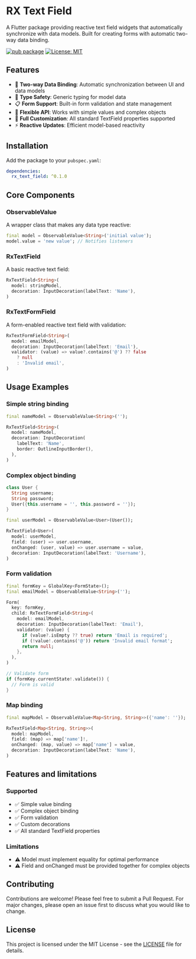 # RX Text Field

A Flutter package providing reactive text field widgets that automatically synchronize with data models. Built for creating forms with automatic two-way data binding.

[![pub package](https://img.shields.io/pub/v/rx_text_field.svg)](https://pub.dev/packages/rx_text_field)
[![License: MIT](https://img.shields.io/badge/License-MIT-yellow.svg)](https://opensource.org/licenses/MIT)

## Features

- 🔄 **Two-way Data Binding**: Automatic synchronization between UI and data models <br />
- 🎯 **Type Safety**: Generic typing for model data  <br />
- 📋 **Form Support**: Built-in form validation and state management <br />
- 🔧 **Flexible API**: Works with simple values and complex objects <br />
- 🎨 **Full Customization**: All standard TextField properties supported <br />
- ⚡ **Reactive Updates**: Efficient model-based reactivity <br />

## Installation

Add the package to your `pubspec.yaml`:

```yaml
dependencies:
  rx_text_field: ^0.1.0
```

## Core Components

### ObservableValue<T>

A wrapper class that makes any data type reactive:

```dart
final model = ObservableValue<String>('initial value');
model.value = 'new value'; // Notifies listeners
```

### RxTextField<T>

A basic reactive text field:

```dart
RxTextField<String>(
  model: stringModel,
  decoration: InputDecoration(labelText: 'Name'),
)
```

### RxTextFormField<T>

A form-enabled reactive text field with validation:

```dart
RxTextFormField<String>(
  model: emailModel,
  decoration: InputDecoration(labelText: 'Email'),
  validator: (value) => value?.contains('@') ?? false 
    ? null 
    : 'Invalid email',
)
```

## Usage Examples

### Simple string binding

```dart
final nameModel = ObservableValue<String>('');

RxTextField<String>(
  model: nameModel,
  decoration: InputDecoration(
    labelText: 'Name',
    border: OutlineInputBorder(),
  ),
)
```

### Complex object binding

```dart
class User {
  String username;
  String password;
  User({this.username = '', this.password = ''});
}

final userModel = ObservableValue<User>(User());

RxTextField<User>(
  model: userModel,
  field: (user) => user.username,
  onChanged: (user, value) => user.username = value,
  decoration: InputDecoration(labelText: 'Username'),
)
```

### Form validation

```dart
final formKey = GlobalKey<FormState>();
final emailModel = ObservableValue<String>('');

Form(
  key: formKey,
  child: RxTextFormField<String>(
    model: emailModel,
    decoration: InputDecoration(labelText: 'Email'),
    validator: (value) {
      if (value?.isEmpty ?? true) return 'Email is required';
      if (!value!.contains('@')) return 'Invalid email format';
      return null;
    },
  ),
)

// Validate form
if (formKey.currentState!.validate()) {
  // Form is valid
}
```

### Map binding

```dart
final mapModel = ObservableValue<Map<String, String>>({'name': ''});

RxTextField<Map<String, String>>(
  model: mapModel,
  field: (map) => map['name']!,
  onChanged: (map, value) => map['name'] = value,
  decoration: InputDecoration(labelText: 'Name'),
)
```

## Features and limitations

### Supported
- ✅ Simple value binding
- ✅ Complex object binding
- ✅ Form validation
- ✅ Custom decorations
- ✅ All standard TextField properties

### Limitations
- ⚠️ Model must implement equality for optimal performance
- ⚠️ Field and onChanged must be provided together for complex objects

## Contributing

Contributions are welcome! Please feel free to submit a Pull Request. For major changes, please open an issue first to discuss what you would like to change.

## License

This project is licensed under the MIT License - see the [LICENSE](LICENSE) file for details.
